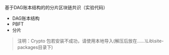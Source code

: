基于DAG账本结构的的分片区块链共识（实验代码）
- DAG账本结构
- PBFT
- 分片
> 注明：Crypto 包若安装不成功，请使用本地导入(解压后放在...\...\Lib\site-packages目录下)